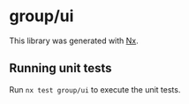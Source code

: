 # group/ui

This library was generated with [Nx](https://nx.dev).

## Running unit tests

Run `nx test group/ui` to execute the unit tests.
